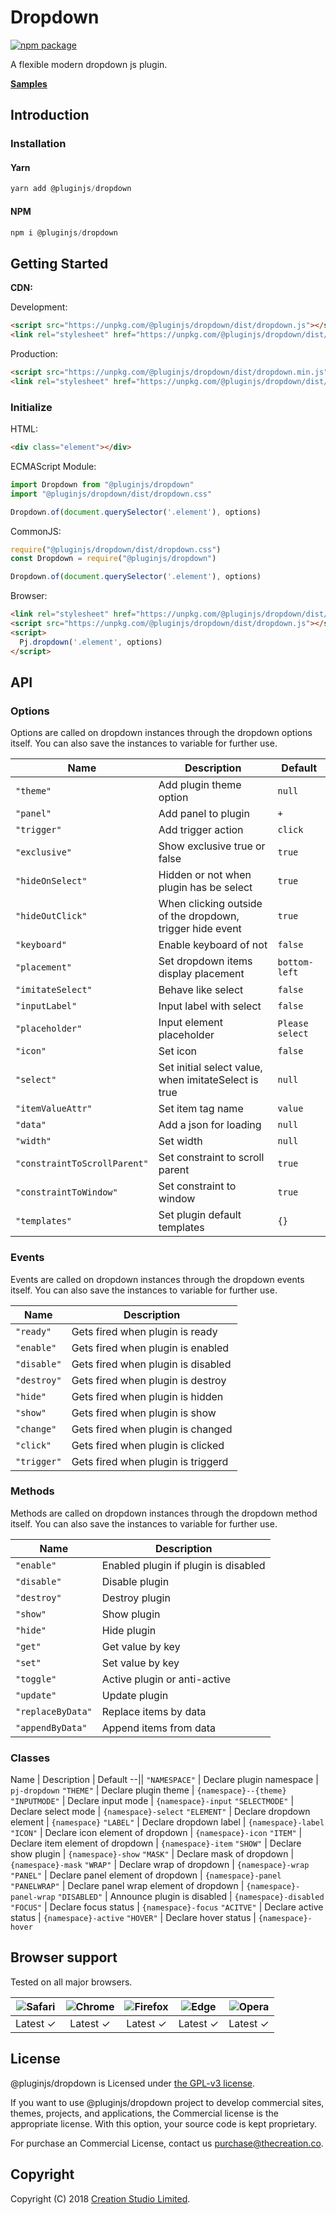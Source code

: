 # Dropdown

[![npm package](https://img.shields.io/npm/v/@pluginjs/dropdown.svg)](https://www.npmjs.com/package/@pluginjs/dropdown)

A flexible modern dropdown js plugin.

**[Samples](https://codesandbox.io/s/github/pluginjs/pluginjs/tree/master/modules/dropdown/samples)**

## Introduction

### Installation

#### Yarn

```javascript
yarn add @pluginjs/dropdown
```

#### NPM

```javascript
npm i @pluginjs/dropdown
```

## Getting Started

**CDN:**

Development:

```html
<script src="https://unpkg.com/@pluginjs/dropdown/dist/dropdown.js"></script>
<link rel="stylesheet" href="https://unpkg.com/@pluginjs/dropdown/dist/dropdown.css">
```

Production:

```html
<script src="https://unpkg.com/@pluginjs/dropdown/dist/dropdown.min.js"></script>
<link rel="stylesheet" href="https://unpkg.com/@pluginjs/dropdown/dist/dropdown.min.css">
```

### Initialize

HTML:

```html
<div class="element"></div>
```

ECMAScript Module:

```javascript
import Dropdown from "@pluginjs/dropdown"
import "@pluginjs/dropdown/dist/dropdown.css"

Dropdown.of(document.querySelector('.element'), options)
```

CommonJS:

```javascript
require("@pluginjs/dropdown/dist/dropdown.css")
const Dropdown = require("@pluginjs/dropdown")

Dropdown.of(document.querySelector('.element'), options)
```

Browser:

```html
<link rel="stylesheet" href="https://unpkg.com/@pluginjs/dropdown/dist/dropdown.css">
<script src="https://unpkg.com/@pluginjs/dropdown/dist/dropdown.js"></script>
<script>
  Pj.dropdown('.element', options)
</script>
```

## API

### Options

Options are called on dropdown instances through the dropdown options itself.
You can also save the instances to variable for further use.

Name | Description | Default
--|--|--
`"theme"` | Add plugin theme option | `null`
`"panel"` | Add panel to plugin | `+`
`"trigger"` | Add trigger action | `click`
`"exclusive"` | Show exclusive true or false | `true`
`"hideOnSelect"` | Hidden or not when plugin has be select | `true`
`"hideOutClick"` | When clicking outside of the dropdown, trigger hide event | `true`
`"keyboard"` | Enable keyboard of not | `false`
`"placement"` | Set dropdown items display placement | `bottom-left`
`"imitateSelect"` | Behave like select | `false`
`"inputLabel"` | Input label with select | `false`
`"placeholder"` | Input element placeholder | `Please select`
`"icon"` | Set icon | `false`
`"select"` | Set initial select value, when imitateSelect is true | `null`
`"itemValueAttr"` | Set item tag name | `value`
`"data"` | Add a json for loading | `null`
`"width"` | Set width | `null`
`"constraintToScrollParent"` | Set constraint to scroll parent | `true`
`"constraintToWindow"` | Set constraint to window | `true`
`"templates"` | Set plugin default templates | `{}`

### Events

Events are called on dropdown instances through the dropdown events itself.
You can also save the instances to variable for further use.

Name | Description
--|--
`"ready"` | Gets fired when plugin is ready
`"enable"` | Gets fired when plugin is enabled
`"disable"` | Gets fired when plugin is disabled
`"destroy"` | Gets fired when plugin is destroy
`"hide"` | Gets fired when plugin is hidden
`"show"` | Gets fired when plugin is show
`"change"` | Gets fired when plugin is changed
`"click"` | Gets fired when plugin is clicked
`"trigger"` | Gets fired when plugin is triggerd

### Methods

Methods are called on dropdown instances through the dropdown method itself.
You can also save the instances to variable for further use.

Name | Description
--|--
`"enable"` | Enabled plugin if plugin is disabled
`"disable"` | Disable plugin
`"destroy"` | Destroy plugin
`"show"` | Show plugin
`"hide"` | Hide plugin
`"get"` | Get value by key
`"set"` | Set value by key
`"toggle"` | Active plugin or anti-active
`"update"` | Update plugin
`"replaceByData"` | Replace items by data
`"appendByData"` | Append items from data

### Classes

Name | Description | Default
--||
`"NAMESPACE"` | Declare plugin namespace | `pj-dropdown`
`"THEME"` | Declare plugin theme | `{namespace}--{theme}`
`"INPUTMODE"` | Declare input mode | `{namespace}-input`
`"SELECTMODE"` | Declare select mode | `{namespace}-select`
`"ELEMENT"` | Declare dropdown element | `{namespace}`
`"LABEL"` | Declare dropdown label | `{namespace}-label`
`"ICON"` | Declare icon element of dropdown | `{namespace}-icon`
`"ITEM"` | Declare item element of dropdown | `{namespace}-item`
`"SHOW"` | Declare show plugin | `{namespace}-show`
`"MASK"` | Declare mask of dropdown | `{namespace}-mask`
`"WRAP"` | Declare wrap of dropdown | `{namespace}-wrap`
`"PANEL"` | Declare panel element of dropdown | `{namespace}-panel`
`"PANELWRAP"` | Declare panel wrap element of dropdown | `{namespace}-panel-wrap`
`"DISABLED"` | Announce plugin is disabled | `{namespace}-disabled`
`"FOCUS"` | Declare focus status | `{namespace}-focus`
`"ACITVE"` | Declare active status | `{namespace}-active`
`"HOVER"` | Declare hover status | `{namespace}-hover`

## Browser support

Tested on all major browsers.

| <img src="https://raw.githubusercontent.com/alrra/browser-logos/master/src/safari/safari_32x32.png" alt="Safari"> | <img src="https://raw.githubusercontent.com/alrra/browser-logos/master/src/chrome/chrome_32x32.png" alt="Chrome"> | <img src="https://raw.githubusercontent.com/alrra/browser-logos/master/src/firefox/firefox_32x32.png" alt="Firefox"> | <img src="https://raw.githubusercontent.com/alrra/browser-logos/master/src/edge/edge_32x32.png" alt="Edge"> | <img src="https://raw.githubusercontent.com/alrra/browser-logos/master/src/opera/opera_32x32.png" alt="Opera"> |
|:--:|:--:|:--:|:--:|:--:|
| Latest ✓ | Latest ✓ | Latest ✓ | Latest ✓ | Latest ✓ |

## License

@pluginjs/dropdown is Licensed under [the GPL-v3 license](LICENSE).

If you want to use @pluginjs/dropdown project to develop commercial sites, themes, projects, and applications, the Commercial license is the appropriate license. With this option, your source code is kept proprietary.

For purchase an Commercial License, contact us purchase@thecreation.co.

## Copyright

Copyright (C) 2018 [Creation Studio Limited](creationstudio.com).